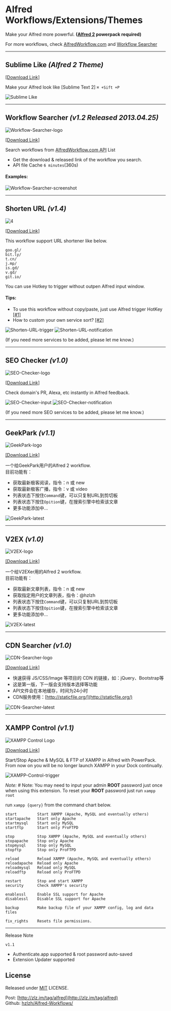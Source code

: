 # Alfred Workflows/Extensions/Themes

Make your Alfred more powerful. **([Alfred 2] powerpack required)**  

For more workflows, check [AlfredWorkflow.com] and [Workflow Searcher]

* * *

## Sublime Like *(Alfred 2 Theme)*
[\[Download Link\]][9]

Make your Alfred look like [Sublime Text 2] `⌘ +Sift +P`

![Sublime Like][10]

* * *

## Workflow Searcher *(v1.2 Released 2013.04.25)*
![Workflow-Searcher-logo]

[\[Download Link\]][11]    

Search workflows from [AlfredWorkflow.com API] List   

* Get the download & released link of the workflow you search.
* API file Cache `6 minutes`(360s)

#### Examples:

![Workflow-Searcher-screenshot]

* * *

## Shorten URL *(v1.4)*
![4]

[\[Download Link\]][8]    

This workflow support URL shortener like below.  


    goo.gl/
    bit.ly/
    t.cn/
    j.mp/
    is.gd/
    v.gd/
    git.io/
    
You can use Hotkey to trigger without outpen Alfred input window.

#### Tips:

* To use this workflow without copy/paste, just use Alfred trigger HotKey [\[#1\]](https://github.com/hzlzh/Alfred-Workflows/issues/1)  
* How to custom your own service sort? [\[#2\]](https://github.com/hzlzh/Alfred-Workflows/issues/2)  

 
![Shorten-URL-trigger][5]
![Shorten-URL-notification][6]

(If you need more services to be added, please let me know.)

* * *

## SEO Checker *(v1.0)*

![SEO-Checker-logo]

[\[Download Link\]][SEO-Checker.alfredworkflow]    

Check domain's PR, Alexa, etc instantly in Alfred feedback.

![SEO-Checker-input]
![SEO-Checker-notification]

(If you need more SEO services to be added, please let me know.)  

* * *

## GeekPark *(v1.1)*

![GeekPark-logo]

[\[Download Link\]][GeekPark.alfredworkflow]

一个给GeekPark用户的Alfred 2 workflow.  
目前功能有：

* 获取最新极客阅读，指令：n 或 new
* 获取最新极客广播，指令：v 或 video
* 列表状态下按住`Command`键，可以只复制URL到剪切板
* 列表状态下按住`Opition`键，在搜索引擎中检索该文章
* 更多功能添加中...
	
![GeekPark-latest]

* * *

## V2EX *(v1.0)*

![V2EX-logo]

[\[Download Link\]][V2EX.alfredworkflow]

一个给V2EXer用的Alfred 2 workflow.  
目前功能有：

* 获取最新文章列表，指令：n 或 new
* 获取指定用户的文章列表，指令：@hzlzh
* 列表状态下按住`Command`键，可以只复制URL到剪切板
* 列表状态下按住`Opition`键，在搜索引擎中检索该文章
* 更多功能添加中...
	
![V2EX-latest]

* * *

## CDN Searcher *(v1.0)*

![CDN-Searcher-logo]

[\[Download Link\]][CDN-Searcher.alfredworkflow]

* 快速获得 JS/CSS/Image 等项目的 CDN 的链接，如：jQuery、Bootstrap等
* 这是第一版，下一版会支持版本选择等功能
* API文件会在本地缓存，时间为24小时
* CDN服务使用：[http://staticfile.org/](http://staticfile.org/)
	
![CDN-Searcher-latest]

* * *

## XAMPP Control *(v1.1)*
![XAMPP Control Logo]

[\[Download Link\]][XAMPP-Control.alfredextension]

Start/Stop Apache & MySQL & FTP of XAMPP in Alfred with PowerPack. From now on you will be no longer launch XAMPP in your Dock continually.

![XAMPP-Control-trigger]

*Note:* # Note: You may need to input your admin **ROOT** password just once when using this extension. To reset your **ROOT** password just run `xampp root`

run `xampp {query}` from the command chart below.

    start         Start XAMPP (Apache, MySQL and eventually others)
    startapache   Start only Apache
    startmysql    Start only MySQL
    startftp      Start only ProFTPD
    
    stop          Stop XAMPP (Apache, MySQL and eventually others)
    stopapache    Stop only Apache
    stopmysql     Stop only MySQL
    stopftp       Stop only ProFTPD
    
    reload        Reload XAMPP (Apache, MySQL and eventually others)
    reloadapache  Reload only Apache
    reloadmysql   Reload only MySQL
    reloadftp     Reload only ProFTPD
    
    restart       Stop and start XAMPP
    security      Check XAMPP's security
    
    enablessl     Enable SSL support for Apache
    disablessl    Disable SSL support for Apache
    
    backup        Make backup file of your XAMPP config, log and data files
    
    fix_rights    Resets file permissions.
    

* * *

Release Note

`v1.1`

* Authenticate.app supported & root password auto-saved
* Extension Updater supported

## License

Released under [MIT](http://rem.mit-license.org/)  LICENSE.

Post: [http://zlz.im/tag/alfred](http://zlz.im/tag/alfred)  
Github: [hzlzh/Alfred-Workflows/](https://github.com/hzlzh/Alfred-Workflows/)


[XAMPP Control Logo]: https://github.com/hzlzh/Alfred-Workflows/raw/master/Downloads/extra/XAMPP-Control-icon.png "XAMPP Control for Alfred Logo"
[XAMPP-Control.alfredextension]: https://github.com/hzlzh/Alfred-Workflows/raw/master/Downloads/XAMPP-Control.alfredextension "XAMPP Control Download Link"
[XAMPP-Control-trigger]: https://github.com/hzlzh/Alfred-Workflows/raw/master/Downloads/extra/XAMPP-Control-trigger.png "XAMPP Control for Alfred Screenshot"
[4]: https://github.com/hzlzh/Alfred-Workflows/raw/master/Downloads/extra/Shorten-URL-icon.png
[5]: https://github.com/hzlzh/Alfred-Workflows/raw/master/Downloads/extra/Shorten-URL-trigger.png
[6]: https://github.com/hzlzh/Alfred-Workflows/raw/master/Downloads/extra/Shorten-URL-notification.png
[7]: https://github.com/hzlzh/Alfred-Workflows/raw/master/Downloads/extra/Shorten-URL-workflow.png
[8]: https://github.com/hzlzh/Alfred-Workflows/raw/master/Downloads/Shorten-URL.alfredworkflow "Download Shorten-URL.alfredworkflow"
[9]: https://github.com/hzlzh/Alfred-Workflows/raw/master/Downloads/Sublime-Like.alfredappearance
[10]: https://github.com/hzlzh/Alfred-Workflows/raw/master/Downloads/extra/Sublime-like.png
[11]: https://github.com/hzlzh/Alfred-Workflows/raw/master/Downloads/Workflow-Searcher.alfredworkflow "Download Workflow-Searcher.alfredworkflow"

[Workflow-Searcher-logo]: https://github.com/hzlzh/Alfred-Workflows/raw/master/Downloads/extra/Workflow-Searcher-logo.png
[Workflow-Searcher-screenshot]: https://github.com/hzlzh/Alfred-Workflows/raw/master/Downloads/extra/Workflow-Searcher-screenshot.png

[SEO-Checker-logo]: https://github.com/hzlzh/Alfred-Workflows/raw/master/Downloads/extra/SEO-Checker-logo.png
[SEO-Checker.alfredworkflow]: https://github.com/hzlzh/Alfred-Workflows/raw/master/Downloads/SEO-Checker.alfredworkflow
[SEO-Checker-input]: https://github.com/hzlzh/Alfred-Workflows/raw/master/Downloads/extra/SEO-Checker-input.png
[SEO-Checker-notification]: https://github.com/hzlzh/Alfred-Workflows/raw/master/Downloads/extra/SEO-Checker-notification.png
[V2EX-logo]: https://github.com/hzlzh/Alfred-Workflows/raw/master/Downloads/extra/V2EX-logo.png
[V2EX-latest]: https://github.com/hzlzh/Alfred-Workflows/raw/master/Downloads/extra/V2EX-latest.png
[V2EX.alfredworkflow]: https://github.com/hzlzh/Alfred-Workflows/raw/master/Downloads/V2EX.alfredworkflow
 [GeekPark-logo]: https://github.com/hzlzh/Alfred-Workflows/raw/master/Downloads/extra/GeekPark-logo.png
 [GeekPark.alfredworkflow]: https://github.com/hzlzh/Alfred-Workflows/raw/master/Downloads/GeekPark.alfredworkflow
 [GeekPark-latest]: https://github.com/hzlzh/Alfred-Workflows/raw/master/Downloads/extra/GeekPark-screenshot.png
 [CDN-Searcher-logo]: https://github.com/hzlzh/Alfred-Workflows/raw/master/Downloads/extra/CDN-Searcher-logo.png
 [CDN-Searcher.alfredworkflow]: https://github.com/hzlzh/Alfred-Workflows/raw/master/Downloads/CDN-Searcher.alfredworkflow
 [CDN-Searcher-latest]: https://github.com/hzlzh/Alfred-Workflows/raw/master/Downloads/extra/CDN-Searcher-latest.png
 
 
 
 
 
 [AlfredWorkflow.com API]: https://github.com/hzlzh/AlfredWorkflow.com#workflows-json-api-updated-2013425
 [AlfredWorkflow.com]: http://www.alfredworkflow.com/ 'Alfred Workflow List'
 [Workflow Searcher]: https://github.com/hzlzh/Alfred-Workflows/raw/master/Downloads/Workflow-Searcher.alfredworkflow   
 
[Alfred 2]: http://www.alfredapp.com/
